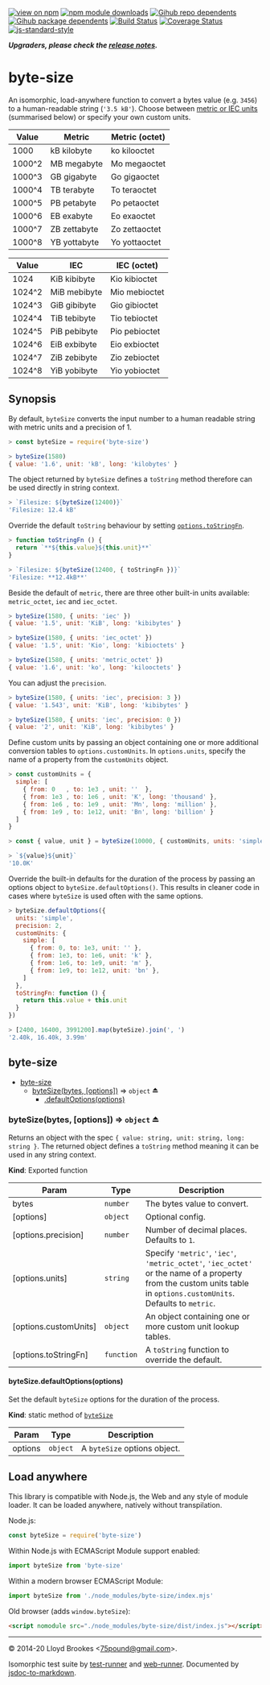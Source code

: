 [![view on npm](https://badgen.net/npm/v/byte-size)](https://www.npmjs.org/package/byte-size)
[![npm module downloads](https://badgen.net/npm/dt/byte-size)](https://www.npmjs.org/package/byte-size)
[![Gihub repo dependents](https://badgen.net/github/dependents-repo/75lb/byte-size)](https://github.com/75lb/byte-size/network/dependents?dependent_type=REPOSITORY)
[![Gihub package dependents](https://badgen.net/github/dependents-pkg/75lb/byte-size)](https://github.com/75lb/byte-size/network/dependents?dependent_type=PACKAGE)
[![Build Status](https://travis-ci.org/75lb/byte-size.svg?branch=master)](https://travis-ci.org/75lb/byte-size)
[![Coverage Status](https://coveralls.io/repos/github/75lb/byte-size/badge.svg)](https://coveralls.io/github/75lb/byte-size)
[![js-standard-style](https://img.shields.io/badge/code%20style-standard-brightgreen.svg)](https://github.com/feross/standard)

***Upgraders, please check the [release notes](https://github.com/75lb/byte-size/releases).***

# byte-size

An isomorphic, load-anywhere function to convert a bytes value (e.g. `3456`) to a human-readable string (`'3.5 kB'`). Choose between [metric or IEC units](https://en.wikipedia.org/wiki/Gigabyte) (summarised below) or specify your own custom units.

Value  | Metric        | Metric (octet) |
-----  | ------------- | -------------- |
1000   | kB  kilobyte  | ko  kilooctet  |
1000^2 | MB  megabyte  | Mo  megaoctet  |
1000^3 | GB  gigabyte  | Go  gigaoctet  |
1000^4 | TB  terabyte  | To  teraoctet  |
1000^5 | PB  petabyte  | Po  petaoctet  |
1000^6 | EB  exabyte   | Eo  exaoctet   |
1000^7 | ZB  zettabyte | Zo  zettaoctet |
1000^8 | YB  yottabyte | Yo  yottaoctet |

Value  | IEC          | IEC (octet)   |
------ | ------------ | ------------- |
1024   | KiB kibibyte | Kio kibioctet |
1024^2 | MiB mebibyte | Mio mebioctet |
1024^3 | GiB gibibyte | Gio gibioctet |
1024^4 | TiB tebibyte | Tio tebioctet |
1024^5 | PiB pebibyte | Pio pebioctet |
1024^6 | EiB exbibyte | Eio exbioctet |
1024^7 | ZiB zebibyte | Zio zebioctet |
1024^8 | YiB yobibyte | Yio yobioctet |

## Synopsis

By default, `byteSize` converts the input number to a human readable string with metric units and a precision of 1.

```js
> const byteSize = require('byte-size')

> byteSize(1580)
{ value: '1.6', unit: 'kB', long: 'kilobytes' }
```

The object returned by `byteSize` defines a `toString` method therefore can be used directly in string context.

```js
> `Filesize: ${byteSize(12400)}`
'Filesize: 12.4 kB'
```

Override the default `toString` behaviour by setting [`options.toStringFn`](#bytesizebytes-options--object-).

```js
> function toStringFn () {
  return `**${this.value}${this.unit}**`
}

> `Filesize: ${byteSize(12400, { toStringFn })}`
'Filesize: **12.4kB**'
```

Beside the default of `metric`, there are three other built-in units available: `metric_octet`, `iec` and `iec_octet`.

```js
> byteSize(1580, { units: 'iec' })
{ value: '1.5', unit: 'KiB', long: 'kibibytes' }

> byteSize(1580, { units: 'iec_octet' })
{ value: '1.5', unit: 'Kio', long: 'kibioctets' }

> byteSize(1580, { units: 'metric_octet' })
{ value: '1.6', unit: 'ko', long: 'kilooctets' }
```

You can adjust the `precision`.

```js
> byteSize(1580, { units: 'iec', precision: 3 })
{ value: '1.543', unit: 'KiB', long: 'kibibytes' }

> byteSize(1580, { units: 'iec', precision: 0 })
{ value: '2', unit: 'KiB', long: 'kibibytes' }
```

Define custom units by passing an object containing one or more additional conversion tables to `options.customUnits`. In `options.units`, specify the name of a property from the `customUnits` object.

```js
> const customUnits = {
  simple: [
    { from: 0   , to: 1e3 , unit: ''  },
    { from: 1e3 , to: 1e6 , unit: 'K', long: 'thousand' },
    { from: 1e6 , to: 1e9 , unit: 'Mn', long: 'million' },
    { from: 1e9 , to: 1e12, unit: 'Bn', long: 'billion' }
  ]
}

> const { value, unit } = byteSize(10000, { customUnits, units: 'simple' })

> `${value}${unit}`
'10.0K'
```

Override the built-in defaults for the duration of the process by passing an options object to `byteSize.defaultOptions()`. This results in cleaner code in cases where `byteSize` is used often with the same options.

```js
> byteSize.defaultOptions({
  units: 'simple',
  precision: 2,
  customUnits: {
    simple: [
      { from: 0, to: 1e3, unit: '' },
      { from: 1e3, to: 1e6, unit: 'k' },
      { from: 1e6, to: 1e9, unit: 'm' },
      { from: 1e9, to: 1e12, unit: 'bn' },
    ]
  },
  toStringFn: function () {
    return this.value + this.unit
  }
})

> [2400, 16400, 3991200].map(byteSize).join(', ')
'2.40k, 16.40k, 3.99m'
```

<a name="module_byte-size"></a>

## byte-size

* [byte-size](#module_byte-size)
    * [byteSize(bytes, [options])](#exp_module_byte-size--byteSize) ⇒ <code>object</code> ⏏
        * [.defaultOptions(options)](#module_byte-size--byteSize.defaultOptions)

<a name="exp_module_byte-size--byteSize"></a>

### byteSize(bytes, [options]) ⇒ <code>object</code> ⏏
Returns an object with the spec `{ value: string, unit: string, long: string }`. The returned object defines a `toString` method meaning it can be used in any string context.

**Kind**: Exported function

| Param | Type | Description |
| --- | --- | --- |
| bytes | <code>number</code> | The bytes value to convert. |
| [options] | <code>object</code> | Optional config. |
| [options.precision] | <code>number</code> | Number of decimal places. Defaults to `1`. |
| [options.units] | <code>string</code> | Specify `'metric'`, `'iec'`, `'metric_octet'`, `'iec_octet'` or the name of a property from the custom units table in `options.customUnits`. Defaults to `metric`. |
| [options.customUnits] | <code>object</code> | An object containing one or more custom unit lookup tables. |
| [options.toStringFn] | <code>function</code> | A `toString` function to override the default. |

<a name="module_byte-size--byteSize.defaultOptions"></a>

#### byteSize.defaultOptions(options)
Set the default `byteSize` options for the duration of the process.

**Kind**: static method of [<code>byteSize</code>](#exp_module_byte-size--byteSize)

| Param | Type | Description |
| --- | --- | --- |
| options | <code>object</code> | A `byteSize` options object. |


## Load anywhere

This library is compatible with Node.js, the Web and any style of module loader. It can be loaded anywhere, natively without transpilation.

Node.js:

```js
const byteSize = require('byte-size')
```

Within Node.js with ECMAScript Module support enabled:

```js
import byteSize from 'byte-size'
```

Within a modern browser ECMAScript Module:

```js
import byteSize from './node_modules/byte-size/index.mjs'
```

Old browser (adds `window.byteSize`):

```html
<script nomodule src="./node_modules/byte-size/dist/index.js"></script>
```

* * *

&copy; 2014-20 Lloyd Brookes \<75pound@gmail.com\>.

Isomorphic test suite by [test-runner](https://github.com/test-runner-js/test-runner) and [web-runner](https://github.com/test-runner-js/web-runner). Documented by [jsdoc-to-markdown](https://github.com/jsdoc2md/jsdoc-to-markdown).
